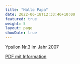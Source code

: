 ```yaml
---
title: "Hallo Papa"
date: 2022-06-18T12:33:46+10:00
featured: true
weight: 5
layout: page
showDate: true
---
```


Ypsilon Nr.3 im Jahr 2007

<a href="../../assets/documents/hallo_papa.pdf" download>PDF mit Information</a>